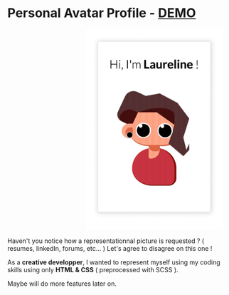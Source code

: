 # Personal Avatar Profile - [DEMO](https://laurelinep.github.io/AvatarProfile/)

<img src="./avatar-css.gif" height="450" alt="Avatar GIF" style="margin: 0 35%">

Haven't you notice how a representationnal picture is requested ? ( resumes, linkedIn, forums, etc... )
Let's agree to disagree on this one !

As a **creative developper**, I wanted to represent myself using my coding skills using only **HTML & CSS** ( preprocessed with SCSS ).

Maybe will do more features later on.